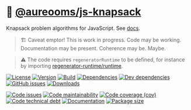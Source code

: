 :school_satchel: [@aureooms/js-knapsack](https://aureooms.github.io/js-knapsack)
==

Knapsack problem algorithms for JavaScript.
See [docs](https://aureooms.github.io/js-knapsack/index.html).

> :building_construction: Caveat emptor! This is work in progress. Code may be
> working. Documentation may be present. Coherence may be. Maybe.

> :warning: The code requires `regeneratorRuntime` to be defined, for instance by importing
> [regenerator-runtime/runtime](https://www.npmjs.com/package/regenerator-runtime).

[![License](https://img.shields.io/github/license/aureooms/js-knapsack.svg)](https://raw.githubusercontent.com/aureooms/js-knapsack/main/LICENSE)
[![Version](https://img.shields.io/npm/v/@aureooms/js-knapsack.svg)](https://www.npmjs.org/package/@aureooms/js-knapsack)
[![Build](https://img.shields.io/travis/aureooms/js-knapsack/main.svg)](https://travis-ci.org/aureooms/js-knapsack/branches)
[![Dependencies](https://img.shields.io/david/aureooms/js-knapsack.svg)](https://david-dm.org/aureooms/js-knapsack)
[![Dev dependencies](https://img.shields.io/david/dev/aureooms/js-knapsack.svg)](https://david-dm.org/aureooms/js-knapsack?type=dev)
[![GitHub issues](https://img.shields.io/github/issues/aureooms/js-knapsack.svg)](https://github.com/aureooms/js-knapsack/issues)
[![Downloads](https://img.shields.io/npm/dm/@aureooms/js-knapsack.svg)](https://www.npmjs.org/package/@aureooms/js-knapsack)

[![Code issues](https://img.shields.io/codeclimate/issues/aureooms/js-knapsack.svg)](https://codeclimate.com/github/aureooms/js-knapsack/issues)
[![Code maintainability](https://img.shields.io/codeclimate/maintainability/aureooms/js-knapsack.svg)](https://codeclimate.com/github/aureooms/js-knapsack/trends/churn)
[![Code coverage (cov)](https://img.shields.io/codecov/c/gh/aureooms/js-knapsack/main.svg)](https://codecov.io/gh/aureooms/js-knapsack)
[![Code technical debt](https://img.shields.io/codeclimate/tech-debt/aureooms/js-knapsack.svg)](https://codeclimate.com/github/aureooms/js-knapsack/trends/technical_debt)
[![Documentation](https://aureooms.github.io/js-knapsack/badge.svg)](https://aureooms.github.io/js-knapsack/source.html)
[![Package size](https://img.shields.io/bundlephobia/minzip/@aureooms/js-knapsack)](https://bundlephobia.com/result?p=@aureooms/js-knapsack)
